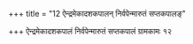 +++
title = "12 ऐन्द्रमेकादशकपालन् निर्वपेन्मारुतं सप्तकपालङ्"

+++
ऐन्द्रमेकादशकपालं निर्वपेन्मारुतं सप्तकपालं ग्रामकामः १२